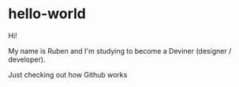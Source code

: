 # hello-world
Hi!

My name is Ruben and I'm studying to become a Deviner (designer / developer).

Just checking out how Github works
